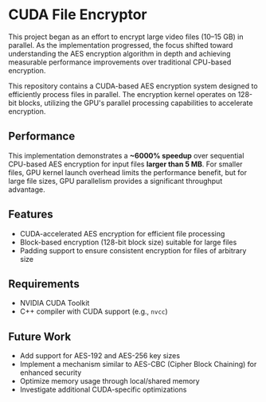 # CUDA File Encryptor

This project began as an effort to encrypt large video files (10–15 GB) in parallel. As the implementation progressed, the focus shifted toward understanding the AES encryption algorithm in depth and achieving measurable performance improvements over traditional CPU-based encryption.

This repository contains a CUDA-based AES encryption system designed to efficiently process files in parallel. The encryption kernel operates on 128-bit blocks, utilizing the GPU's parallel processing capabilities to accelerate encryption.

## Performance

This implementation demonstrates a **~6000% speedup** over sequential CPU-based AES encryption for input files **larger than 5 MB**. For smaller files, GPU kernel launch overhead limits the performance benefit, but for large file sizes, GPU parallelism provides a significant throughput advantage.

## Features

- CUDA-accelerated AES encryption for efficient file processing  
- Block-based encryption (128-bit block size) suitable for large files  
- Padding support to ensure consistent encryption for files of arbitrary size  

## Requirements

- NVIDIA CUDA Toolkit  
- C++ compiler with CUDA support (e.g., `nvcc`)  

## Future Work

- Add support for AES-192 and AES-256 key sizes  
- Implement a mechanism similar to AES-CBC (Cipher Block Chaining) for enhanced security  
- Optimize memory usage through local/shared memory  
- Investigate additional CUDA-specific optimizations 
